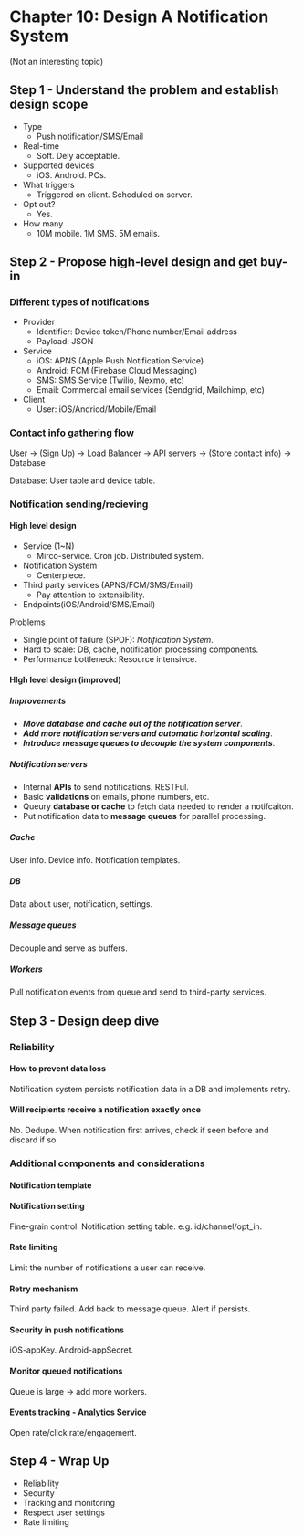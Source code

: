 # Chapter 10: Design A Notification System

(Not an interesting topic)

## Step 1 - Understand the problem and establish design scope

- Type
    - Push notification/SMS/Email
- Real-time
    - Soft. Dely acceptable.
- Supported devices
    - iOS. Android. PCs.
- What triggers
    - Triggered on client. Scheduled on server.
- Opt out?
    - Yes.
- How many
    - 10M mobile. 1M SMS. 5M emails.

## Step 2 - Propose high-level design and get buy-in
### Different types of notifications
- Provider
    - Identifier: Device token/Phone number/Email address
    - Payload: JSON
- Service
    - iOS:      APNS (Apple Push Notification Service)
    - Android:  FCM (Firebase Cloud Messaging)
    - SMS:      SMS Service (Twilio, Nexmo, etc)
    - Email:    Commercial email services (Sendgrid, Mailchimp, etc)
- Client
    - User: iOS/Andriod/Mobile/Email

### Contact info gathering flow
User -> (Sign Up) -> Load Balancer -> API servers -> (Store contact info) -> Database

Database: User table and device table.

### Notification sending/recieving
#### High level design
- Service (1~N)
    - Mirco-service. Cron job. Distributed system.
- Notification System
    - Centerpiece.
- Third party services (APNS/FCM/SMS/Email)
    - Pay attention to extensibility.
- Endpoints(iOS/Android/SMS/Email)

Problems
- Single point of failure (SPOF): *Notification System*.
- Hard to scale: DB, cache, notification processing components.
- Performance bottleneck: Resource intensivce.

#### HIgh level design (improved)
##### Improvements
- ***Move database and cache out of the notification server***.
- ***Add more notification servers and automatic horizontal scaling***.
- ***Introduce message queues to decouple the system components***.

##### Notification servers
- Internal **APIs** to send notifications. RESTFul.
- Basic **validations** on emails, phone numbers, etc.
- Queury **database or cache** to fetch data needed to render a notifcaiton.
- Put notification data to **message queues** for parallel processing.

##### Cache
User info. Device info. Notification templates.

##### DB
Data about user, notification, settings.

##### Message queues
Decouple and serve as buffers.

##### Workers
Pull notification events from queue and send to third-party services.

## Step 3 - Design deep dive
### Reliability
#### How to prevent data loss
Notification system persists notification data in a DB and implements retry.

#### Will recipients receive a notification exactly once
No. Dedupe. When notification first arrives, check if seen before and discard if so.

### Additional components and considerations

#### Notification template

#### Notification setting
Fine-grain control. Notification setting table. e.g. id/channel/opt_in.

#### Rate limiting
Limit the number of notifications a user can receive.

#### Retry mechanism
Third party failed. Add back to message queue. Alert if persists.

#### Security in push notifications
iOS-appKey. Android-appSecret.

#### Monitor queued notifications
Queue is large -> add more workers.

#### Events tracking - Analytics Service
Open rate/click rate/engagement. 

## Step 4 - Wrap Up
- Reliability
- Security
- Tracking and monitoring
- Respect user settings
- Rate limiting
